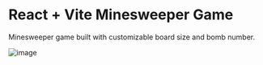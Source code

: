 # React + Vite Minesweeper Game

Minesweeper game built with customizable board size and bomb number.

![image](https://github.com/canavan-a/vitesweeper/assets/127001388/2f3cebeb-3e8e-4eed-b368-3a95d05d451e)


